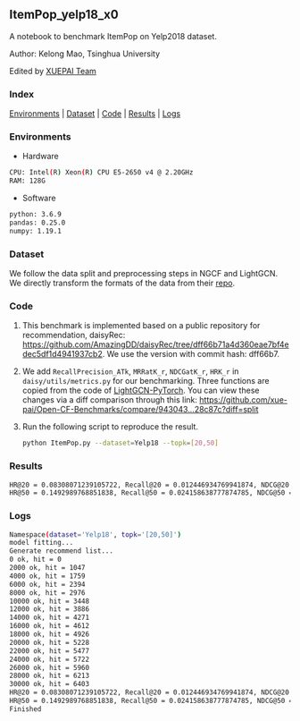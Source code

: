
## ItemPop_yelp18_x0

A notebook to benchmark ItemPop on Yelp2018 dataset.

Author: Kelong Mao, Tsinghua University

Edited by [XUEPAI Team](https://github.com/xue-pai)


### Index
[Environments](#Environments) | [Dataset](#Dataset) | [Code](#Code) | [Results](#Results) | [Logs](#Logs)

### Environments
+ Hardware

```bash
CPU: Intel(R) Xeon(R) CPU E5-2650 v4 @ 2.20GHz
RAM: 128G
```
+ Software

```bash
python: 3.6.9
pandas: 0.25.0
numpy: 1.19.1
```

### Dataset
We follow the data split and preprocessing steps in NGCF and LightGCN. We directly transform the formats of the data from their [repo](https://github.com/kuandeng/LightGCN/tree/master/Data).

### Code

1. This benchmark is implemented based on a public repository for recommendation, daisyRec: https://github.com/AmazingDD/daisyRec/tree/dff66b71a4d360eae7bf4edec5df1d4941937cb2. We use the version with commit hash: dff66b7.

2. We add ``RecallPrecision_ATk``, ``MRRatK_r``, ``NDCGatK_r``, ``HRK_r`` in ``daisy/utils/metrics.py`` for our benchmarking.
Three functions are copied from the code of [LightGCN-PyTorch](https://github.com/gusye1234/LightGCN-PyTorch/blob/b06c6b9db8391de4fbcf45ad436536743a6c896d/code/utils.py). You can view these changes via a diff comparison through this link: https://github.com/xue-pai/Open-CF-Benchmarks/compare/943043...28c87c?diff=split

3. Run the following script to reproduce the result.

    ```bash
    python ItemPop.py --dataset=Yelp18 --topk=[20,50]
    ```

### Results
```bash
HR@20 = 0.08308071239105722, Recall@20 = 0.012446934769941874, NDCG@20 = 0.01011326127952093
HR@50 = 0.1492989768851838, Recall@50 = 0.024158638777874785, NDCG@50 = 0.014455232010635744
```

### Logs
```bash
Namespace(dataset='Yelp18', topk='[20,50]')
model fitting...
Generate recommend list...
0 ok, hit = 0
2000 ok, hit = 1047
4000 ok, hit = 1759
6000 ok, hit = 2394
8000 ok, hit = 2976
10000 ok, hit = 3448
12000 ok, hit = 3886
14000 ok, hit = 4271
16000 ok, hit = 4612
18000 ok, hit = 4926
20000 ok, hit = 5228
22000 ok, hit = 5477
24000 ok, hit = 5722
26000 ok, hit = 5960
28000 ok, hit = 6213
30000 ok, hit = 6403
HR@20 = 0.08308071239105722, Recall@20 = 0.012446934769941874, NDCG@20 = 0.01011326127952093
HR@50 = 0.1492989768851838, Recall@50 = 0.024158638777874785, NDCG@50 = 0.014455232010635744
Finished

```